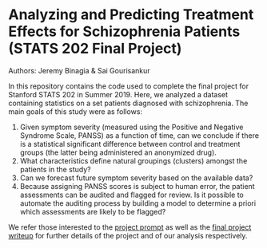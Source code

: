 # Analyzing and Predicting Treatment Effects for Schizophrenia Patients (STATS 202 Final Project)
Authors: Jeremy Binagia & Sai Gourisankur 

In this repository contains the code used to complete the final project for Stanford STATS 202 in Summer 2019. Here, we analyzed a dataset containing statistics on a set patients diagnosed with schizophrenia. The main goals of this study were as follows: 
1. Given symptom severity (measured using the Positive and Negative Syndrome Scale, PANSS) as a function of time, can we conclude if there is a statistical significant difference between control and treatment groups (the latter being administered an anonymized drug). 
2. What characteristics define natural groupings (clusters) amongst the patients in the study? 
3. Can we forecast future symptom severity based on the available data? 
4. Because assigning PANSS scores is subject to human error, the patient assessments can be audited and flagged for review. Is it possible to automate the auditing process by building a model to determine a priori which assessments are likely to be flagged? 

We refer those interested to the [project prompt](https://github.com/jbinagia/stats202-final-project/blob/master/Prompt%20%26%20Writeup/final_project_prompt.pdf) as well as the [final project writeup](https://github.com/jbinagia/stats202-final-project/blob/master/Prompt%20%26%20Writeup/STATS_202_Final_Report.pdf) for further details of the project and of our analysis respectively. 
